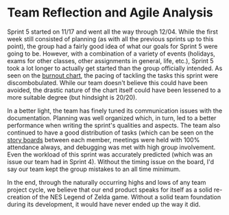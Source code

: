 # Team Reflection and Agile Analysis
Sprint 5 started on 11/17 and went all the way through 12/04. While the first week still consisted of planning (as with all the previous sprints up to this point),
the group had a fairly good idea of what our goals for Sprint 5 were going to be. However, with a combination of a variety of events (holidays, exams for other
classes, other assignments in general, life, etc.), Sprint 5 took a lot longer to actually get started than the group officially intended. As seen on the [burnout
chart](https://github.com/EthanHuston/CSE-3902-Legendary-Legend-of-Zelda-Dungeon/blob/master/docs/sprint5/BurndownChart.PNG), the pacing of tackling the tasks this sprint were discombobulated. While our team doesn't believe this could have been avoided, the
drastic nature of the chart itself could have been lessened to a more suitable degree (but hindsight is 20/20).

In a better light, the team has finely tuned its communication issues with the documentation. Planning was well organized which, in turn, led to a better
performance when writing the sprint's qualities and aspects. The team also continued to have a good distribution of tasks (which can be seen on the [story boards](https://github.com/EthanHuston/CSE-3902-Legendary-Legend-of-Zelda-Dungeon/tree/master/docs/sprint5/azure-board-stories) between each member, meetings were held with 100% attendance always, and debugging was met with high group involvement. Even the workload
of this sprint was accurately predicted (which was an issue our team had in Sprint 4). Without the timing issue on the board, I'd say our team kept the group
mistakes to an all time minimum.

In the end, through the naturally occurring highs and lows of any team project cycle, we believe that our end product speaks for itself as a solid re-creation of the NES Legend
of Zelda game. Without a solid team foundation during its development, it would have never ended up the way it did.
